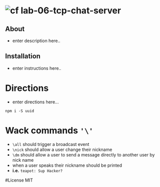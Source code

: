 
![cf](https://i.imgur.com/7v5ASc8.png) lab-06-tcp-chat-server
======

## About
* enter description here..

## Installation
* enter instructions here..

# Directions
* enter directions here...
```
npm i -S uuid
```
# Wack commands `'\'`
* `\all` should trigger a broadcast event
* `\nick` should allow a user change their nickname
* `\dm` should allow a user to send a message directly to another user by nick name
* when a user speaks their nickname should be printed
* **i.e.** `teapot: Sup Hacker?`

#License
MIT
